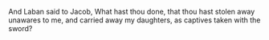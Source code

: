 And Laban said to Jacob, What hast thou done, that thou hast stolen away unawares to me, and carried away my daughters, as captives taken with the sword?
